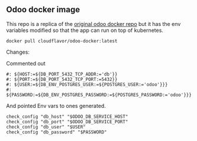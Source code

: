 Odoo docker image
---
This repo is a replica of the [original odoo docker repo](https://github.com/odoo/docker) but it has the env variables modified so
that the app can run on top of kubernetes.

`docker pull cloudflavor/odoo-docker:latest`

Changes:

Commented out
```
#: ${HOST:=${DB_PORT_5432_TCP_ADDR:='db'}}
#: ${PORT:=${DB_PORT_5432_TCP_PORT:=5432}}
#: ${USER:=${DB_ENV_POSTGRES_USER:=${POSTGRES_USER:='odoo'}}}
#: ${PASSWORD:=${DB_ENV_POSTGRES_PASSWORD:=${POSTGRES_PASSWORD:='odoo'}}}

```

And pointed Env vars to ones generated.
```
check_config "db_host" "$ODOO_DB_SERVICE_HOST"
check_config "db_port" "$ODOO_DB_SERVICE_PORT"
check_config "db_user" "$USER"
check_config "db_password" "$PASSWORD"
```

